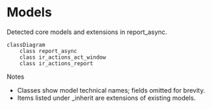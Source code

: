 # Models

Detected core models and extensions in report_async.

```mermaid
classDiagram
    class report_async
    class ir_actions_act_window
    class ir_actions_report
```

Notes
- Classes show model technical names; fields omitted for brevity.
- Items listed under _inherit are extensions of existing models.
